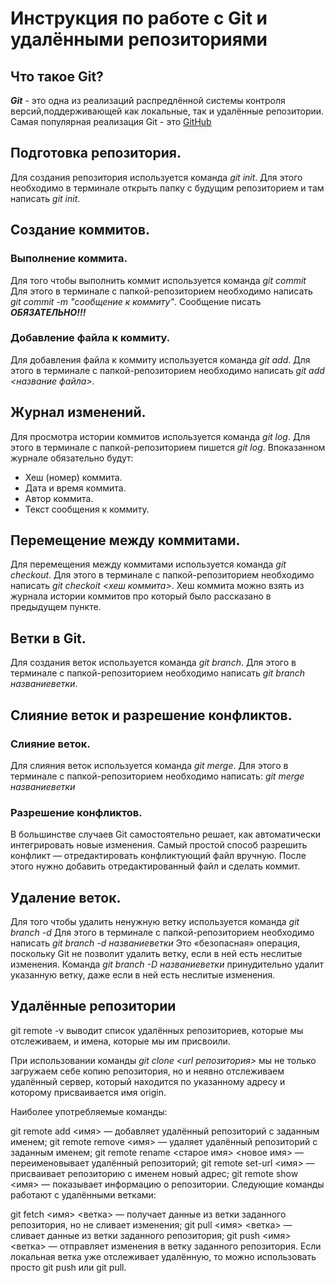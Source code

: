 # Инструкция по работе с Git и удалёнными репозиториями

## Что такое Git?

***Git*** - это одна из реализаций распредлённой системы контроля версий,поддерживающей как локальные, так и удалённые репозитории. Самая популярная реализация Git - это [GitHub](https://github.com)

## Подготовка репозитория.

Для создания репозитория используется команда *git init*. Для этого необходимо в терминале открыть папку с будущим репозиторием и там написать *git init*.

## Создание коммитов.

### Выполнение коммита.

Для того чтобы выполнить коммит используется команда *git commit* Для этого в терминале с папкой-репозиторием необходимо написать *git commit -m "сообщение к коммиту"*. Сообщение писать ***ОБЯЗАТЕЛЬНО!!!***

### Добавление файла к коммиту.

Для добавления файла к коммиту используется команда *git add*. Для этого в терминале с папкой-репозиторием необходимо написать *git add <название файла>*.

## Журнал изменений.

Для просмотра истории коммитов используется команда *git log*. Для этого в терминале с папкой-репозиторием пишется *git log*. Впоказанном журнале обязательно будут:
* Хеш (номер) коммита.
* Дата и время коммита.
* Автор коммита.
* Текст сообщения к коммиту.
## Перемещение между коммитами.

Для перемещения между коммитами используется команда *git checkout*. Для этого в терминале с папкой-репозиторием необходимо написать *git checkoit <хеш коммита>*. Хеш коммита можно взять из журнала истории коммитов про который было рассказано в предыдущем пункте.

## Ветки в Git.

Для создания веток используется команда *git branch*. Для этого в терминале с папкой-репозиторием необходимо написать *git branch названиеветки*.

## Слияние веток и разрешение конфликтов.

### Слияние веток.

Для слияния веток используется команда *git merge*. Для этого в терминале с папкой-репозиторием необходимо написать: *git merge названиеветки*

### Разрешение конфликтов. 

В большинстве случаев Git самостоятельно решает, как автоматически интегрировать новые изменения. Самый простой способ разрешить конфликт — отредактировать конфликтующий файл вручную. После этого нужно добавить отредактированный файл и сделать коммит.

## Удаление веток.

Для того чтобы удалить ненужную ветку используется команда *git branch -d* Для этого в терминале с папкой-репозиторием необходимо написать *git branch -d названиеветки* Это «безопасная» операция, поскольку Git не позволит удалить ветку, если в ней есть неслитые изменения. Команда *git branch -D названиеветки* принудительно удалит указанную ветку, даже если в ней есть неслитые изменения.

## Удалённые репозитории

git remote -v выводит список удалённых репозиториев, которые мы отслеживаем, и имена, которые мы им присвоили.

При использовании команды *git clone <url репозитория>* мы не только загружаем себе копию репозитория, но и неявно отслеживаем удалённый сервер, который находится по указанному адресу и которому присваивается имя origin.

Наиболее употребляемые команды:

git remote add <имя> <url> — добавляет удалённый репозиторий с заданным именем;
git remote remove <имя> — удаляет удалённый репозиторий с заданным именем;
git remote rename <старое имя> <новое имя> — переименовывает удалённый репозиторий;
git remote set-url <имя> <url> — присваивает репозиторию с именем новый адрес;
git remote show <имя> — показывает информацию о репозитории.
Следующие команды работают с удалёнными ветками:

git fetch <имя> <ветка> — получает данные из ветки заданного репозитория, но не сливает изменения;
git pull <имя> <ветка> — сливает данные из ветки заданного репозитория;
git push <имя> <ветка> — отправляет изменения в ветку заданного репозитория. Если локальная ветка уже отслеживает удалённую, то можно использовать просто git push или git pull.

